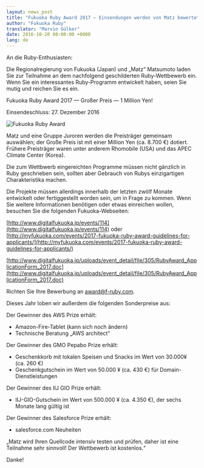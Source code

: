 ```yaml
---
layout: news_post
title: "Fukuoka Ruby Award 2017 — Einsendungen werden von Matz bewertet"
author: "Fukuoka Ruby"
translator: "Marvin Gülker"
date: 2016-10-20 00:00:00 +0000
lang: de
---
```


An die Ruby-Enthusiasten:

Die Regionalregierung von Fukuoka (Japan) und „Matz“ Matsumoto laden
Sie zur Teilnahme an dem nachfolgend geschilderten Ruby-Wettbewerb
ein. Wenn Sie ein interessantes Ruby-Programm entwickelt haben, seien
Sie mutig und reichen Sie es ein.

Fukuoka Ruby Award 2017 — Großer Preis — 1 Million Yen!

Einsendeschluss: 27. Dezember 2016

![Fukuoka Ruby Award](https://www.digitalfukuoka.jp/javascripts/kcfinder/upload/images/fukuokarubyaward2017.png)

Matz und eine Gruppe Juroren werden die Preisträger gemeinsam
auswählen; der Große Preis ist mit einer Million Yen (ca. 8.700 €)
dotiert. Frühere Preisträger waren unter anderem Rhomobile (USA) und
das APEC Climate Center (Korea).


Die zum Wettbwerb eingereichten Programme müssen nicht gänzlich in Ruby
geschrieben sein, sollten aber Gebrauch von Rubys einzigartigen
Charakteristika machen.

Die Projekte müssen allerdings innerhalb der letzten zwölf Monate
entwickelt oder fertiggestellt worden sein, um in Frage zu
kommen. Wenn Sie weitere Informationen benötigen oder etwas einreichen
wollen, besuchen Sie die folgenden Fukuoka-Webseiten:

[http://www.digitalfukuoka.jp/events/114](http://www.digitalfukuoka.jp/events/114)
oder
[http://myfukuoka.com/events/2017-fukuoka-ruby-award-guidelines-for-applicants/](http://myfukuoka.com/events/2017-fukuoka-ruby-award-guidelines-for-applicants/)

[http://www.digitalfukuoka.jp/uploads/event_detail/file/305/RubyAward_ApplicationForm_2017.doc](http://www.digitalfukuoka.jp/uploads/event_detail/file/305/RubyAward_ApplicationForm_2017.doc)

Richten Sie Ihre Bewerbung an award@f-ruby.com.

Dieses Jahr loben wir außerdem die folgenden Sonderpreise aus:

Der Gewinner des AWS Prize erhält:

* Amazon-Fire-Tablet (kann sich noch ändern)
* Technische Beratung „AWS architect“

Der Gewinner des GMO Pepabo Prize erhält:

* Geschenkkorb mit lokalen Speisen und Snacks im Wert von 30.000¥ (ca. 260 €)
* Geschenkgutschein im Wert von 50.000 ¥ (ca. 430 €) für Domain-Dienstleistungen

Der Gewinner des IIJ GIO Prize erhält:

* IIJ-GIO-Gutschein im Wert von 500.000 ¥ (ca. 4.350 €), der sechs Monate lang gültig ist

Der Gewinner des Salesforce Prize erhält:

* salesforce.com Neuheiten

„Matz wird Ihren Quellcode intensiv testen und prüfen, daher ist eine Teilnahme
sehr sinnvoll! Der Wettbewerb ist kostenlos.“

Danke!
